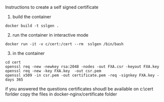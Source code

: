 Instructions to create a self signed certificate 

1. build the container 
```
docker build -t sslgen .
```

2. run the container in interactive mode
```
docker run -it -v c/cert:/cert --rm  sslgen /bin/bash
```

3. in the container 
```
cd cert
openssl req -new -newkey rsa:2048 -nodes -out FXA.csr -keyout FXA.key
openssl req -new -key FXA.key  -out csr.pem
openssl x509 -in csr.pem -out certificate.pem -req -signkey FXA.key -days 365
```

if you answered the questions certificates shoudl be available on c:\cert forlder copy the files in docker-nginx/certificate folder
